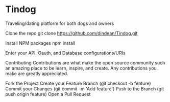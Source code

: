 # Tindog
Traveling/dating platform for both dogs and owners


Clone the repo
git clone https://github.com/dindean/Tindog.git

Install NPM packages
npm install

Enter your API, Oauth, and Database configurations/URIs

Contributing
Contributions are what make the open source community such an amazing place to be learn, inspire, and create. Any contributions you make are greatly appreciated.

Fork the Project
Create your Feature Branch (git checkout -b feature)
Commit your Changes (git commit -m 'Add feature')
Push to the Branch (git push origin feature)
Open a Pull Request
